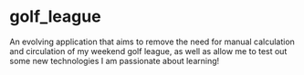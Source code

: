 # golf_league
An evolving application that aims to remove the need for manual calculation and circulation of my weekend golf league, as well as allow me to test out some new technologies I am passionate about learning!
